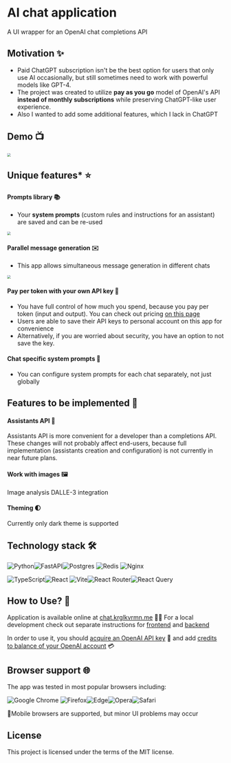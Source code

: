 # AI chat application

A UI wrapper for an OpenAI chat completions API 

## Motivation ✨

+ Paid ChatGPT subscription isn't be the best option for users that only use AI occasionally, but still sometimes need to work with powerful models like GPT-4.
+ The project was created to utilize **pay as you go** model of OpenAI's API **instead of monthly subscriptions** while preserving ChatGPT-like user experience.
+ Also I wanted to add some additional features, which I lack in ChatGPT

## Demo 📺

<img src="https://dl.dropboxusercontent.com/scl/fi/etrx3xy1byv3uvsosp2bd/Overall_demo.gif?rlkey=54rsdc52roj94un0dpprr1h8z&st=mv3ncq75&dl=1" style="zoom:50%;" />

<h2 title="*In comparison with ChatGPT">Unique features* ⭐️</h2>

#### Prompts library 📚
+ Your **system prompts** (custom rules and instructions for an assistant) are saved and can be re-used

<img src="https://dl.dropboxusercontent.com/scl/fi/n0w81ax3a7lk9a23m5my0/Prompts_library_demo.gif?rlkey=we14ghubm18x85zcnchnfoety&st=x6mc0ddk&dl=1" style="zoom:50%;" />

#### Parallel message generation ✉️
+ This app allows simultaneous message generation in different chats

<img src="https://dl.dropboxusercontent.com/scl/fi/a48ahtl285ds2st3huyta/Parallel_generation_demo.gif?rlkey=rd6979330uvp74tlgbyoj7o4r&st=gsjt6yir&dl=1" style="zoom:50%;" />

#### Pay per token with your own API key 🔑
+ You have full control of how much you spend, because you pay per token (input and output). You can check out pricing [on this page](https://openai.com/pricing)
+ Users are able to save their API keys to personal account on this app for convenience
+ Alternatively, if you are worried about security, you have an option to not save the key.

#### Chat specific system prompts 💬
+ You can configure system prompts for each chat separately, not just globally

## Features to be implemented 📌

#### Assistants API 🤖
Assistants API is more convenient for a developer than a completions API.
These changes will not probably affect end-users, because full implementation (assistants creation and configuration) is not
currently in near future plans. 

#### Work with images 🖼️
Image analysis DALLE-3 integration

#### Theming 🌓

Currently only dark theme is supported

## Technology stack 🛠️

![Python](https://img.shields.io/badge/python-3670A0?style=for-the-badge&logo=python&logoColor=ffdd54)![FastAPI](https://img.shields.io/badge/FastAPI-005571?style=for-the-badge&logo=fastapi)![Postgres](https://img.shields.io/badge/postgres-%23316192.svg?style=for-the-badge&logo=postgresql&logoColor=white) ![Redis](https://img.shields.io/badge/redis-%23DD0031.svg?style=for-the-badge&logo=redis&logoColor=white) ![Nginx](https://img.shields.io/badge/nginx-%23009639.svg?style=for-the-badge&logo=nginx&logoColor=white)

![TypeScript](https://img.shields.io/badge/typescript-%23007ACC.svg?style=for-the-badge&logo=typescript&logoColor=white)![React](https://img.shields.io/badge/react-%2320232a.svg?style=for-the-badge&logo=react&logoColor=%2361DAFB) ![Vite](https://img.shields.io/badge/vite-%23646CFF.svg?style=for-the-badge&logo=vite&logoColor=white)![React Router](https://img.shields.io/badge/React_Router-CA4245?style=for-the-badge&logo=react-router&logoColor=white)![React Query](https://img.shields.io/badge/-React%20Query-FF4154?style=for-the-badge&logo=react%20query&logoColor=white)

## How to Use? 🚀

Application is available online at [chat.krglkvrmn.me](https://chat.krglkvrmn.me) 🏳️‍🌈
For a local development check out separate instructions for [frontend](https://github.com/krglkvrmn/openai_api_ui_frontend) and [backend](https://github.com/krglkvrmn/openai_api_ui_backend)

In order to use it, you should [acquire an OpenAI API key](https://platform.openai.com/api-keys) 🔑 and add [credits to balance of your OpenAI account](https://platform.openai.com/settings/organization/billing/overview) 💳

## Browser support 🌐

The app was tested in most popular browsers including:

![Google Chrome](https://img.shields.io/badge/Google%20Chrome-4285F4?style=for-the-badge&logo=GoogleChrome&logoColor=white) ![Firefox](https://img.shields.io/badge/Firefox-FF7139?style=for-the-badge&logo=Firefox-Browser&logoColor=white)![Edge](https://img.shields.io/badge/Edge-0078D7?style=for-the-badge&logo=Microsoft-edge&logoColor=white)![Opera](https://img.shields.io/badge/Opera-FF1B2D?style=for-the-badge&logo=Opera&logoColor=white)![Safari](https://img.shields.io/badge/Safari-000000?style=for-the-badge&logo=Safari&logoColor=white)

📱Mobile browsers are supported, but minor UI problems may occur

## License

This project is licensed under the terms of the MIT license.
